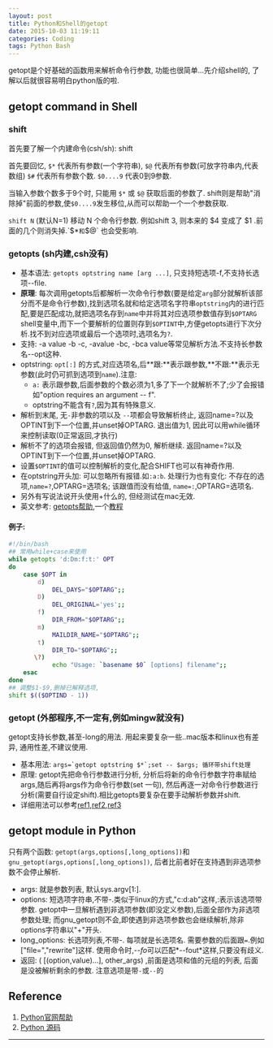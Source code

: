 ```yaml
---
layout: post
title: Python和Shell的getopt
date: 2015-10-03 11:19:11
categories: Coding
tags: Python Bash
---
```


getopt是个好基础的函数用来解析命令行参数, 功能也很简单...先介绍shell的, 了解以后就很容易明白python版的啦.

## getopt command in Shell

### shift

首先要了解一个内建命令(csh/sh): shift

首先要回忆, `$*` 代表所有参数(一个字符串), `$@` 代表所有参数(可放字符串内,代表数组) `$#` 代表所有参数个数. `$0....9` 代表0到9参数.

当输入参数个数多于9个时, 只能用 `$*` 或 `$@` 获取后面的参数了. shift则是帮助"消除掉"前面的参数,使`$0....9`发生移位,从而可以帮助一个一个参数获取.

`shift N` (默认N=1) 移动 N 个命令行参数. 例如shift 3, 则本来的 $4 变成了 $1 .前面的几个则消失掉.`$*`和`$@` 也会受影响.

### getopts (sh内建,csh没有)

- 基本语法: `getopts optstring name [arg ...]`, 只支持短选项-f,不支持长选项--file. 
- **原理**: 每次调用getopts后都解析一次命令行参数(要是给定`arg`部分就解析该部分而不是命令行参数),找到选项名就和给定选项名字符串`optstring`内的进行匹配,要是匹配成功,就把选项名存到`name`中并将其对应选项参数值存到`$OPTARG` shell变量中,而下一个要解析的位置则存到`$OPTINT`中,方便getopts进行下次分析.找不到对应选项或最后一个选项时,选项名为`?`.
- 支持: -a value -b -c, -avalue -bc, -bca value等常见解析方法.不支持长参数名--opt这种. 
- optstring: `opt[:]` 的方式,对应选项名,后**跟:**表示跟参数,**不跟:**表示无参数(此时仍可抓到选项到`name`).注意: 
	- `a:` 表示跟参数,后面参数的个数必须为1,多了下一个就解析不了;少了会报错如"option requires an argument -- f".
	- optstring不能含有`?`,因为其有特殊意义.
- 解析到末尾, 无`-`非参数的项以及 `--`项都会导致解析终止, 返回name=?以及OPTINT到下一个位置,并unset掉OPTARG. 退出值为1, 因此可以用while循环来控制读取(0正常返回,才执行)
- 解析不了的选项会报错, 但返回值仍然为0, 解析继续. 返回name=?以及OPTINT到下一个位置,并unset掉OPTARG.
- 设置`$OPTINT`的值可以控制解析的变化,配合SHIFT也可以有神奇作用.
- 在optstring开头加: 可以忽略所有报错.如`:a:b`. 处理行为也有变化: 不存在的选项,`name=?`,OPTARG=选项名; 该跟值而没有给值, `name=:`,OPTARG=选项名.
- 另外有写说法说开头使用+什么的, 但经测试在mac无效.
- 英文参考: [getopts帮助](https://www.mkssoftware.com/docs/man1/getopts.1.asp),一个[教程](http://wiki.bash-hackers.org/howto/getopts_tutorial)

#### 例子:

~~~bash
#!/bin/bash
## 常用while+case来使用
while getopts 'd:Dm:f:t:' OPT
do
    case $OPT in
        d)
            DEL_DAYS="$OPTARG";;
        D)
            DEL_ORIGINAL='yes';;
        f)
            DIR_FROM="$OPTARG";;
        m)
            MAILDIR_NAME="$OPTARG";;
        t)
            DIR_TO="$OPTARG";;
       \?)
            echo "Usage: `basename $0` [options] filename";;
    esac
done
## 调整$1-$9,删掉已解释选项,
shift $(($OPTIND - 1))
~~~

### getopt (外部程序,不一定有,例如mingw就没有)

getopt支持长参数,甚至-long的用法. 用起来要复杂一些..mac版本和linux也有差异, 通用性差,不建议使用.

- 基本用法: ``args=`getopt optstring $*`;set -- $args; 循环带shift处理 ``
- 原理: getopt先把命令行参数进行分析, 分析后将新的命令行参数字符串赋给args,随后再将args作为命令行参数(set 一句), 然后再逐一对命令行参数进行分析(需要自行设定shift).相比getopts要复杂在要手动解析参数并shift.
- 详细用法可以参考[ref1](http://www.ahlinux.com/shell/4047.html),[ref2](http://www.linuxfly.org/post/168/),[ref3](https://blog.linuxeye.com/389.html)

## getopt module in Python

只有两个函数: `getopt(args,options[,long_options])`和`gnu_getopt(args,options[,long_options])`, 后者比前者好在支持遇到非选项参数不会停止解析.

- args: 就是参数列表, 默认sys.argv[1:].
- options: 短选项字符串,不带-.类似于linux的方式,"c:d:ab"这样,:表示该选项带参数. getopt中一旦解析遇到非选项参数(即没定义参数),后面全部作为非选项参数处理; 而gnu_getopt则不会,即使遇到非选项参数也会继续解析,除非options字符串以"+"开头.
- long_options: 长选项列表,不带-. 每项就是长选项名. 需要参数的后面跟`=`.例如["file=","rewrite"]这样. 使用命令时,*--fo*可以匹配*--fout*这样,只要没有歧义.
- 返回:  ( [(option,value)...], other_args) ,前面是选项和值的元组的列表, 后面是没被解析剩余的参数. 注意选项是带`-`或`--`的

## Reference

1. [Python官网帮助](http://docs.python.org/library/getopt)
2. [Python 源码](https://hg.python.org/cpython/file/2.7/Lib/getopt.py)

------
